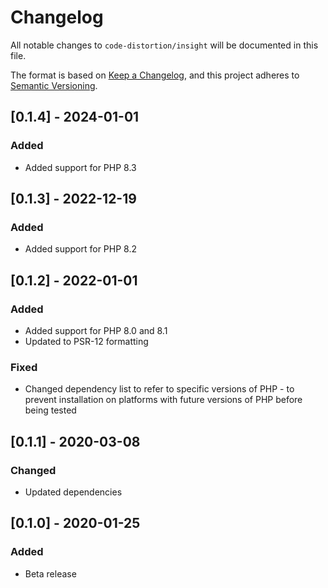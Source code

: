 # Changelog

All notable changes to `code-distortion/insight` will be documented in this file.

The format is based on [Keep a Changelog](https://keepachangelog.com/en/1.0.0/), and this project adheres to [Semantic Versioning](https://semver.org/spec/v2.0.0.html).



## [0.1.4] - 2024-01-01

### Added
- Added support for PHP 8.3



## [0.1.3] - 2022-12-19

### Added
- Added support for PHP 8.2



## [0.1.2] - 2022-01-01

### Added
- Added support for PHP 8.0 and 8.1
- Updated to PSR-12 formatting

### Fixed
- Changed dependency list to refer to specific versions of PHP - to prevent installation on platforms with future versions of PHP before being tested



## [0.1.1] - 2020-03-08

### Changed
- Updated dependencies



## [0.1.0] - 2020-01-25

### Added
- Beta release
